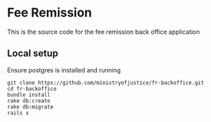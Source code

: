 # Fee Remission

This is the source code for the fee remission back office application

## Local setup
Ensure postgres is installed and running

```
git clone https://github.com/ministryofjustice/fr-backoffice.git
cd fr-backoffice
bundle install
rake db:create
rake db:migrate
rails s
```
